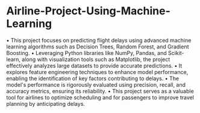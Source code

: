 # Airline-Project-Using-Machine-Learning
•	This project focuses on predicting flight delays using advanced machine learning algorithms such as Decision Trees, Random Forest, and Gradient Boosting.
•	 Leveraging Python libraries like NumPy, Pandas, and Scikit-learn, along with visualization tools such as Matplotlib, the project effectively analyzes large datasets to provide accurate predictions. 
•	It explores feature engineering techniques to enhance model performance, enabling the identification of key factors contributing to delays. 
•	The model's performance is rigorously evaluated using precision, recall, and accuracy metrics, ensuring its reliability. 
•	This project serves as a valuable tool for airlines to optimize scheduling and for passengers to improve travel planning by anticipating delays.
